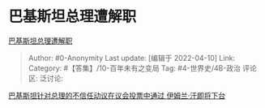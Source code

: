 # 巴基斯坦总理遭解职
[巴基斯坦总理遭解职](https://zhuanlan.zhihu.com/p/495929066)

> Author: #0-Anonymity
> Last update: [编辑于 2022-04-10]
> Link:
> Category: #【答集】/10-百年未有之变局
> Tag: #4-世界史/4B-政治
> 评论区:
> 泛讨论:

[巴基斯坦针对总理的不信任动议在议会投票中通过 伊姆兰·汗即将下台](http://link.zhihu.com/?target=https%3A//news.sina.cn/2022-04-10/detail-imcwiwst0906540.d.html)
